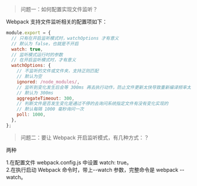 <!--
 * @Descripttion: 使用自动刷新
 * @version:
 * @Author: cholee
 * @Date: 2020-08-25 16:11:34
 * @LastEditors: cholee
 * @LastEditTime: 2020-08-25 16:44:21
-->

> 问题一：如何配置实现文件监听？

Webpack 支持文件监听相关的配置项如下：

```js
module.export = {
  // 只有在开启监听模式时，watchOptions 才有意义
  // 默认为 false，也就是不开启
  watch: true,
  // 监听模式运行时的参数
  // 在开启监听模式时，才有意义
  watchOptions: {
    // 不监听的文件或文件夹，支持正则匹配
    // 默认为空
    ignored: /node_modules/,
    // 监听到变化发生后会等 300ms 再去执行动作，防止文件更新太快导致重新编译频率太高
    // 默认为 300ms
    aggregateTimeout: 300,
    // 判断文件是否发生变化是通过不停的去询问系统指定文件有没有变化实现的
    // 默认每隔 1000 毫秒询问一次
    poll: 1000,
  },
};
```

> 问题二：要让 Webpack 开启监听模式，有几种方式：？

两种

1.在配置文件 webpack.config.js 中设置 watch: true。  
2.在执行启动 Webpack 命令时，带上--watch 参数，完整命令是 webpack --watch。
